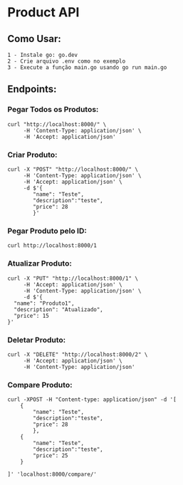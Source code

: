 # Product API

## Como Usar:
    1 - Instale go: go.dev
    2 - Crie arquivo .env como no exemplo
    3 - Execute a função main.go usando go run main.go


## Endpoints:


### Pegar Todos os Produtos:
```
curl "http://localhost:8000/" \
     -H 'Content-Type: application/json' \
     -H 'Accept: application/json'
```


### Criar Produto:
```
curl -X "POST" "http://localhost:8000/" \
     -H 'Content-Type: application/json' \
     -H 'Accept: application/json' \
     -d $'{   
        "name": "Teste",
        "description":"teste",
        "price": 28
        }'
```

### Pegar Produto pelo ID:
```
curl http://localhost:8000/1
```

### Atualizar Produto:
```
curl -X "PUT" "http://localhost:8000/1" \
     -H 'Accept: application/json' \
     -H 'Content-Type: application/json' \
     -d $'{
  "name": "Produto1",
  "description": "Atualizado",
  "price": 15
}'

```

### Deletar Produto:
```
curl -X "DELETE" "http://localhost:8000/2" \
     -H 'Accept: application/json' \
     -H 'Content-Type: application/json'
```


### Compare Produto:
```
curl -XPOST -H "Content-type: application/json" -d '[
    {   
        "name": "Teste",
        "description":"teste",
        "price": 28
        },
    {
        "name": "Teste",
        "description":"teste",
        "price": 25
    }

]' 'localhost:8000/compare/'
```
